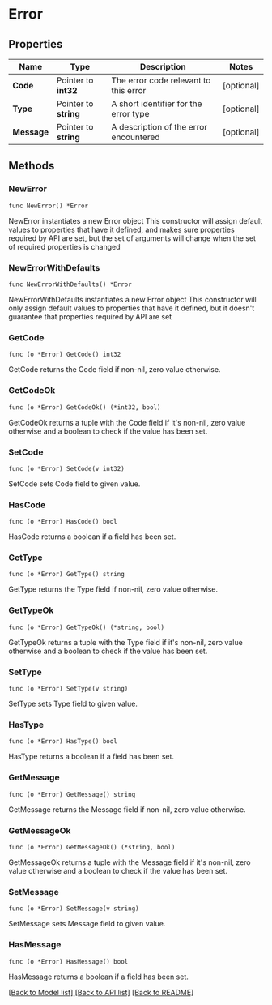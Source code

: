 # Error

## Properties

Name | Type | Description | Notes
------------ | ------------- | ------------- | -------------
**Code** | Pointer to **int32** | The error code relevant to this error | [optional] 
**Type** | Pointer to **string** | A short identifier for the error type | [optional] 
**Message** | Pointer to **string** | A description of the error encountered | [optional] 

## Methods

### NewError

`func NewError() *Error`

NewError instantiates a new Error object
This constructor will assign default values to properties that have it defined,
and makes sure properties required by API are set, but the set of arguments
will change when the set of required properties is changed

### NewErrorWithDefaults

`func NewErrorWithDefaults() *Error`

NewErrorWithDefaults instantiates a new Error object
This constructor will only assign default values to properties that have it defined,
but it doesn't guarantee that properties required by API are set

### GetCode

`func (o *Error) GetCode() int32`

GetCode returns the Code field if non-nil, zero value otherwise.

### GetCodeOk

`func (o *Error) GetCodeOk() (*int32, bool)`

GetCodeOk returns a tuple with the Code field if it's non-nil, zero value otherwise
and a boolean to check if the value has been set.

### SetCode

`func (o *Error) SetCode(v int32)`

SetCode sets Code field to given value.

### HasCode

`func (o *Error) HasCode() bool`

HasCode returns a boolean if a field has been set.

### GetType

`func (o *Error) GetType() string`

GetType returns the Type field if non-nil, zero value otherwise.

### GetTypeOk

`func (o *Error) GetTypeOk() (*string, bool)`

GetTypeOk returns a tuple with the Type field if it's non-nil, zero value otherwise
and a boolean to check if the value has been set.

### SetType

`func (o *Error) SetType(v string)`

SetType sets Type field to given value.

### HasType

`func (o *Error) HasType() bool`

HasType returns a boolean if a field has been set.

### GetMessage

`func (o *Error) GetMessage() string`

GetMessage returns the Message field if non-nil, zero value otherwise.

### GetMessageOk

`func (o *Error) GetMessageOk() (*string, bool)`

GetMessageOk returns a tuple with the Message field if it's non-nil, zero value otherwise
and a boolean to check if the value has been set.

### SetMessage

`func (o *Error) SetMessage(v string)`

SetMessage sets Message field to given value.

### HasMessage

`func (o *Error) HasMessage() bool`

HasMessage returns a boolean if a field has been set.


[[Back to Model list]](../README.md#documentation-for-models) [[Back to API list]](../README.md#documentation-for-api-endpoints) [[Back to README]](../README.md)


